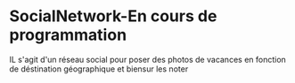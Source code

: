 # SocialNetwork-En cours de programmation
IL s'agit d'un réseau social pour poser des photos de vacances en fonction de déstination géographique et biensur les noter

